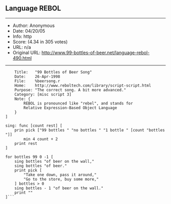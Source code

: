 
## Language REBOL ##
---
- Author: Anonymous
- Date: 04/20/05
- Info: http
- Score:  (4.34 in 305 votes)
- URL: n/a
- Original URL: http://www.99-bottles-of-beer.net/language-rebol-490.html
---

```REBOL [
    Title:   "99 Bottles of Beer Song"
    Date:    26-Apr-1998
    File:    %beersong.r
    Home:    http://www.reboltech.com/library/script-script.html
    Purpose: "The correct song. A bit more advanced."
    Category: [misc script 3]
    Note: {
        REBOL is pronounced like "rebel", and stands for
        Relative Expression-Based Object Language
    }
]

sing: func [count rest] [
    prin pick ["99 bottles " "no bottles " "1 bottle " [count "bottles "]]
        min 4 count + 2
    print rest
]

for bottles 99 0 -1 [
    sing bottles "of beer on the wall,"
    sing bottles "of beer."
    print pick [
        "Take one down, pass it around,"
        "Go to the store, buy some more,"
    ] bottles > 0
    sing bottles - 1 "of beer on the wall."
    print ""
]```